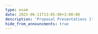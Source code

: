 ```yaml
---
type: exam
date: 2025-06-11T13:05:00+3:00:00
description: 'Proposal Presentations 1'
hide_from_announcments: true
---
```

